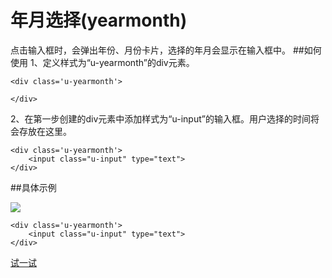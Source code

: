 # 年月选择(yearmonth)
点击输入框时，会弹出年份、月份卡片，选择的年月会显示在输入框中。
##如何使用
1、定义样式为“u-yearmonth”的div元素。
	
	<div class='u-yearmonth'>
        
    </div>
2、在第一步创建的div元素中添加样式为“u-input”的输入框。用户选择的时间将会存放在这里。

	<div class='u-yearmonth'>
        <input class="u-input" type="text">
    </div>

##具体示例

![](img/yearmonth.png) 

	<div class='u-yearmonth'>
        <input class="u-input" type="text">
    </div>



[试一试](http://iuap.yonyou.com/fe/demo/#/demos/ui/yearmonth "试一试")